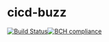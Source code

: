 # cicd-buzz
[![Build Status](https://travis-ci.org/darkniter/cicd-buzz.svg?branch=master)](https://travis-ci.org/darkniter/cicd-buzz)[![BCH compliance](https://bettercodehub.com/edge/badge/darkniter/cicd-buzz?branch=master)](https://bettercodehub.com/)
